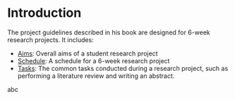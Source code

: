 Introduction
============================

The project guidelines described in his book are designed for 6-week research projects. It includes:

- [Aims](../aims): Overall aims of a student research project
- [Schedule](../schedule): A schedule for a 6-week research project
- [Tasks](../tasks): The common tasks conducted during a research project, such as performing a literature review and writing an abstract.

abc
